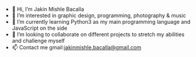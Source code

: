 - 👋 Hi, I’m Jakin Mishle Bacalla
- 👀 I’m interested in graphic design, programming, photography & music
- 🌱 I’m currently learning Python3 as my main programming language and JavaScript on the side
- 💞️ I’m looking to collaborate on different projects to stretch my abilities and challenge myself
- 📫 Contact me gmail:jakinmishle.bacalla@gmail.com 

<!---
jeykmishlee/jeykmishlee is a ✨ special ✨ repository because its `README.md` (this file) appears on your GitHub profile.
You can click the Preview link to take a look at your changes.
--->
